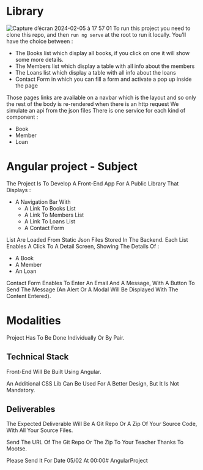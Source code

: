 # Library

![Capture d’écran 2024-02-05 à 17 57 01](https://github.com/Robi04/AngularProject/assets/63416313/3690c71c-e72a-4088-aff3-f6d80702918e)
To run this project you need to clone this repo, and then `run ng serve` at the root to run it locally.
You'll have the choice between :

- The Books list which display all books, if you click on one it will show some more details.
- The Members list which display a table with all info about the members
- The Loans list which display a table with all info about the loans
- Contact Form in which you can fill a form and activate a pop up inside the page

Those pages links are available on a navbar which is the layout and so only the rest of the body is re-rendered when there is an http request
We simulate an api from the json files
There is one service for each kind of component :

- Book
- Member
- Loan

# Angular project - Subject

The Project Is To Develop A Front-End App For A Public Library That Displays :

- A Navigation Bar With
  - A Link To Books List
  - A Link To Members List
  - A Link To Loans List
  - A Contact Form

List Are Loaded From Static Json Files Stored In The Backend.
Each List Enables A Click To A Detail Screen, Showing The Details Of :

- A Book
- A Member
- An Loan

Contact Form Enables To Enter An Email And A Message, With A Button To Send The Message (An Alert Or A Modal Will Be Displayed With The Content Entered).

# Modalities

Project Has To Be Done Individually Or By Pair.

## Technical Stack

Front-End Will Be Built Using Angular.

An Additional CSS Lib Can Be Used For A Better Design, But It Is Not Mandatory.

## Deliverables

The Expected Deliverable Will Be A Git Repo Or A Zip Of Your Source Code, With All Your Source Files.

Send The URL Of The Git Repo Or The Zip To Your Teacher Thanks To Mootse.

Please Send It For Date 05/02 At 00:00# AngularProject
